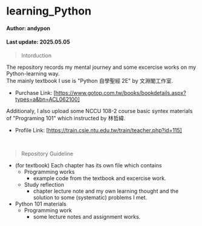 # learning_Python
#### Author: andypon
#### Last update: 2025.05.05

> Intorduction

The repository records my mental journey and some excercise works on my Python-learning way.  
The mainly textbook I use is "Python 自學聖經 2E" by 文淵閣工作室.  
- Purchase Link: [https://www.gotop.com.tw/books/bookdetails.aspx?types=a&bn=ACL062100]

Additionaly, I also upload some NCCU 108-2 course basic syntex materials of "Programing 101" which instructed by 林哲緯.  
- Profile Link: [https://train.csie.ntu.edu.tw/train/teacher.php?id=115]
<br>

> Repository Guideline
- (for textbook) Each chapter has its own file which contains
  - Programming works
    - example code from the textbook and excercise work.
  - Study reflection
    - chapter lecture note and my own learning thought and the solution to some (systematic) problems I met.
- Python 101 materials
  - Programming work
    - some lecture notes and assignment works.
